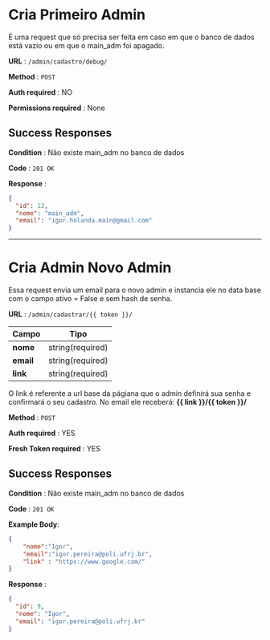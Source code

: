 # Cria Primeiro Admin

É uma request que só precisa ser feita em caso em que o banco de dados está vazio ou em que o main_adm foi apagado.

**URL** : `/admin/cadastro/debug/`

**Method** : `POST`

**Auth required** : NO

**Permissions required** : None

## Success Responses

**Condition** : Não existe main_adm no banco de dados

**Code** : `201 OK`

**Response** : 

```json
{
  "id": 12,
  "nome": "main_adm",
  "email": "igor.holanda.main@gmail.com"
}
```
---
# Cria Admin Novo Admin

Essa request envia um email para o novo admin e instancia ele no data base com o campo ativo = False e sem hash de senha.

**URL** : `/admin/cadastrar/{{ token }}/`

| Campo           | Tipo                                 |
| --------------- | ------------------------------------ |
| **nome**        | string(required)                     |
| **email**       | string(required)                     |
| **link**        | string(required)                     |

O link é referente a url base da págiana que o admin definirá sua senha e confirmará o seu cadastro.
No email ele receberá: **{{ link }}/{{ token }}/**

**Method** : `POST`

**Auth required** : YES

**Fresh Token required** : YES

## Success Responses

**Condition** : Não existe main_adm no banco de dados

**Code** : `201 OK`

**Example Body**:

```json
{
	"nome":"Igor",
	"email":"igor.pereira@poli.ufrj.br",
	"link" : "https://www.google.com/"
}
```

**Response** : 

```json
{
  "id": 9,
  "nome": "Igor",
  "email": "igor.pereira@poli.ufrj.br"
}
```
